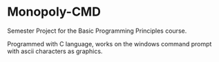 # Monopoly-CMD
Semester Project for the Basic Programming Principles course.

Programmed with C language, works on the windows command prompt with ascii characters as graphics.
